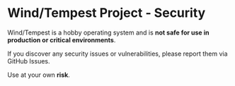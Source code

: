 # Wind/Tempest Project - Security

Wind/Tempest is a hobby operating system and is **not safe for use in production or critical environments**.  

If you discover any security issues or vulnerabilities, please report them via GitHub Issues.  

Use at your own **risk**.
